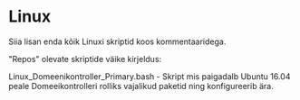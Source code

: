 # Linux

Siia lisan enda kõik Linuxi skriptid koos kommentaaridega.

"Repos" olevate skriptide väike kirjeldus:

Linux_Domeenikontroller_Primary.bash - Skript mis paigadalb Ubuntu 16.04 peale Domeeikontrolleri rolliks vajalikud paketid ning konfigureerib ära.
